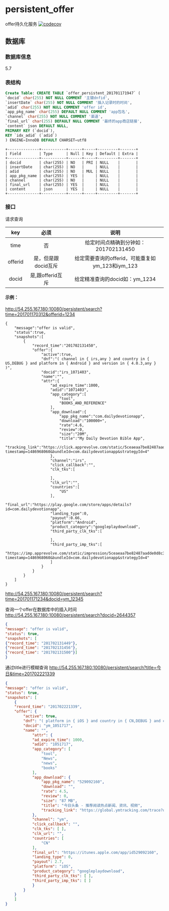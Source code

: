 # persistent_offer
offer持久化服务
[![codecov](https://codecov.io/gh/cloudadrd/persistent_offer/branch/master/graph/badge.svg?token=a1oJCu387u)](https://codecov.io/gh/cloudadrd/persistent_offer)


## 数据库
### 数据库信息
5.7

### 表结构

```sql
Create Table: CREATE TABLE `offer_persistent_201701171947` (
`docid` char(255) NOT NULL COMMENT '主键dnfid',
`insertDate` char(255) NOT NULL COMMENT '插入记录时的时间',
`adid` char(255) NOT NULL COMMENT 'offer id',
`app_pkg_name` char(255) DEFAULT NULL COMMENT 'app包名',
`channel` char(255) NOT NULL COMMENT '渠道',
`final_url` char(255) DEFAULT NULL COMMENT '最终的app商店链接',
`content` json DEFAULT NULL,
PRIMARY KEY (`docid`),
KEY `idx_adid` (`adid`)
) ENGINE=InnoDB DEFAULT CHARSET=utf8
```

```
+--------------+-----------+------+-----+---------+-------+
| Field        | Type      | Null | Key | Default | Extra |
+--------------+-----------+------+-----+---------+-------+
| docid        | char(255) | NO   | PRI | NULL    |       |
| insertDate   | char(255) | NO   |     | NULL    |       |
| adid         | char(255) | NO   | MUL | NULL    |       |
| app_pkg_name | char(255) | YES  |     | NULL    |       |
| channel      | char(255) | NO   |     | NULL    |       |
| final_url    | char(255) | YES  |     | NULL    |       |
| content      | json      | YES  |     | NULL    |       |
+--------------+-----------+------+-----+---------+-------+
```

### 接口

请求查询

|   key   |      必须      |                 说明                 |
| :-----: | :----------: | :--------------------------------: |
|  time   |      否       |      给定时间点精确到分钟如：201702131450      |
| offerid | 是，但是跟docid互斥 | 给定需要查询的offerid，可能重复如ym_123和iym_123 |
|  docid  | 是,跟offerid互斥 |       给定精准查询的docid如：ym_1234        |

#### 示例：

http://54.255.167.180:10080/persistent/search?time=201701170312&offerid=1234

```
{
    "message":"offer is valid",
    "status":true,
    "snapshots":[
        {
            "record_time":"201702131450",
            "offer":{
                "active":true,
                "dnf":"( channel in { irs,any } and country in { US,DEBUG } and platform in { Android } and version in { 4.0.3,any } )",
                "docid":"irs_1071403",
                "name":"",
                "attr":{
                    "ad_expire_time":1000,
                    "adid":"1071403",
                    "app_category":[
                        "tool",
                        "BOOKS_AND_REFERENCE"
                    ],
                    "app_download":{
                        "app_pkg_name":"com.dailydevotionapp",
                        "download":"100000+",
                        "rate":4.6,
                        "review":0,
                        "size":"20M",
                        "title":"My Daily Devotion Bible App",
                        "tracking_link":"https://click.apprevolve.com/static/5ceaeaa7be82487aadde0d8c3cbebcd8/109591/1071403/0edbed61cea300b7?timestamp=1486968060&bundleId=com.dailydevotionapp&strategyId=4"
                    },
                    "channel":"irs",
                    "click_callback":"",
                    "clk_tks":[
                        
                    ],
                    "clk_url":"",
                    "countries":[
                        "US"
                    ],
                    "final_url":"https://play.google.com/store/apps/details?id=com.dailydevotionapp",
                    "landing_type":0,
                    "payout":0.66,
                    "platform":"Android",
                    "product_category":"googleplaydownload",
                    "third_party_clk_tks":[
                        
                    ],
                    "third_party_imp_tks":[
                        "https://imp.apprevolve.com/static/impression/5ceaeaa7be82487aadde0d8c3cbebcd8/109591/1071403/0edbed61cea300b7?timestamp=1486968060&bundleId=com.dailydevotionapp&strategyId=4"
                    ]
                }
            }
        }
    ]
}
```

http://54.255.167.180:10080/persistent/search?time=201701171234&docid=ym_12345

查询一个offer在数据库中的插入时间
http://54.255.167.180:10080/persistent/search?docid=2644357

```json
{
"message": "offer is valid",
"status": true,
"snapshots": [
{"record_time": "201702131449"},
{"record_time": "201702131456"},
{"record_time": "201702131500"}]
}
```

通过title进行模糊查询
http://54.255.167.180:10080/persistent/search?title=今日&time=201702221339

```json
{
"message": "offer is valid",
"status": true,
"snapshots": [
	{
	"record_time": "201702221339",
	"offer": {
		"active": true,
		"dnf": "( platform in { iOS } and country in { CN,DEBUG } and channel in { ym,any } )",
		"docid": "ym_1051717",
		"name": "",
			"attr": {
			"ad_expire_time": 1000,
			"adid": "1051717",
			"app_category": [
				"tool",
				"News",
				"news",
				"books"
			],
			"app_download": {
				"app_pkg_name": "529092160",
				"download": "",
				"rate": 4.5,
				"review": 0,
				"size": "87 MB",
				"title": "今日头条 - 推荐阅读热点新闻、资讯、视频",
				"tracking_link": "https://global.ymtracking.com/trace?offer_id=1051717&app_id=131&type=ffc5dc6300000002"
			},
			"channel": "ym",
			"click_callback": "",
			"clk_tks": [ ],
			"clk_url": "",
			"countries": [
				"CN"
			],
			"final_url": "https://itunes.apple.com/app/id529092160",
			"landing_type": 0,
			"payout": 2.7,
			"platform": "iOS",
			"product_category": "googleplaydownload",
			"third_party_clk_tks": [ ],
			"third_party_imp_tks": [ ]
            }
    	}
    }
	]
}
```

